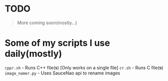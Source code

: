 # TODO
> More coming soon(mostly...)

# Some of my scripts I use daily(mostly)

`cppr.sh` - Runs C++ file(~~s~~) [Only works on a single file]
`cr.sh`   - Runs C file(~~s~~) 
`image_namer.py` - Uses SauceNao api to rename images
